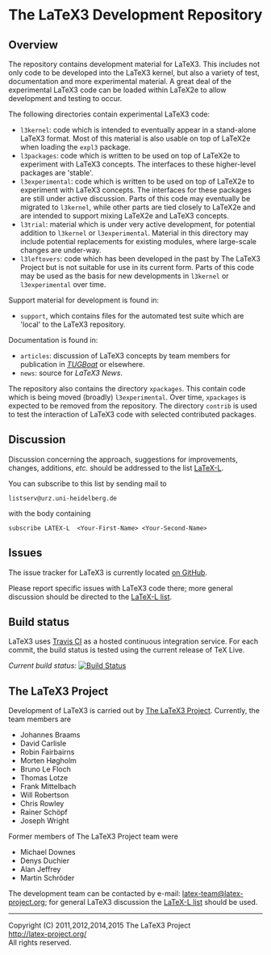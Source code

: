 The LaTeX3 Development Repository
=================================

Overview
--------

The repository contains development material for LaTeX3. This includes
not only code to be developed into the LaTeX3 kernel, but also a variety
of test, documentation and more experimental material. A great deal of
the experimental LaTeX3 code can be loaded within LaTeX2e to allow
development and testing to occur.

The following directories contain experimental LaTeX3 code:

* `l3kernel`: code which is intended to eventually appear in a
  stand-alone LaTeX3 format. Most of this material is also
  usable on top of LaTeX2e when loading the `expl3` package.
* `l3packages`: code which is written to be used on top of
  LaTeX2e to experiment with LaTeX3 concepts. The interfaces to these
  higher-level packages are 'stable'.
* `l3experimental`: code which is written to be used on top of
  LaTeX2e to experiment with LaTeX3 concepts. The interfaces
  for these packages are still under active discussion. Parts of this code may
  eventually be migrated to `l3kernel`, while other parts are tied closely
  to LaTeX2e and are intended to support mixing LaTeX2e and LaTeX3 concepts.
* `l3trial`: material which is under very active development, for potential
  addition to `l3kernel` or `l3experimental`. Material in this directory
  may include potential replacements for existing modules, where large-scale
  changes are under-way.
* `l3leftovers`: code which has been developed in the past by The
  LaTeX3 Project but is not suitable for use in its current form.
  Parts of this code may be used as the basis for new developments
  in `l3kernel` or `l3experimental` over time.

Support material for development is found in:

* `support`, which contains files for the automated test suite which are
  'local' to the LaTeX3 repository.

Documentation is found in:

* `articles`: discussion of LaTeX3 concepts by team members for
  publication in [_TUGBoat_](http://www.tug.org/tugboat) or elsewhere.
* `news`: source for _LaTeX3 News_.

The repository also contains the directory `xpackages`. This
contain code which is being moved (broadly) `l3experimental`.
Over time, `xpackages` is expected to be removed from the repository.
The directory `contrib` is used to test the interaction of LaTeX3
code with selected contributed packages.

Discussion
----------

Discussion concerning the approach, suggestions for improvements,
changes, additions, _etc._ should be addressed to the list
[LaTeX-L](http://news.gmane.org/group/gmane.comp.tex.latex.latex3).

You can subscribe to this list by sending mail to

    listserv@urz.uni-heidelberg.de

with the body containing

    subscribe LATEX-L  <Your-First-Name> <Your-Second-Name>

Issues
------

The issue tracker for LaTeX3 is currently located
[on GitHub](https://github.com/latex3/latex3/issues).

Please report specific issues with LaTeX3 code there; more general
discussion should be directed to the [LaTeX-L list](#Discussion).

Build status
------------

LaTeX3 uses [Travis CI](https://travis-ci.org/) as a hosted continuous
integration service. For each commit, the build status is tested using
the current release of TeX Live.

_Current build status:_
[![Build Status](https://travis-ci.org/latex3/latex3.svg?branch=master)](https://travis-ci.org/latex3/latex3)

The LaTeX3 Project
------------------

Development of LaTeX3 is carried out by
[The LaTeX3 Project](http://www.latex-project.org/latex3.html). Currently,
the team members are

* Johannes Braams
* David Carlisle
* Robin Fairbairns
* Morten Høgholm
* Bruno Le Floch
* Thomas Lotze
* Frank Mittelbach
* Will Robertson
* Chris Rowley
* Rainer Schöpf
* Joseph Wright

Former members of The LaTeX3 Project team were

* Michael Downes
* Denys Duchier
* Alan Jeffrey
* Martin Schröder

The development team can be contacted
by e-mail: <latex-team@latex-project.org>; for general LaTeX3 discussion
the [LaTeX-L list](#Discussion) should be used.

-----

<p>Copyright (C) 2011,2012,2014,2015 The LaTeX3 Project <br />
<a href="http://latex-project.org/">http://latex-project.org/</a> <br />
All rights reserved.</p>
